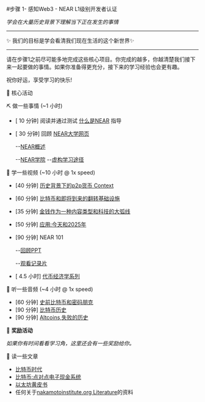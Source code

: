 #步骤 1- 感知Web3 - NEAR L1级别开发者认证

*学会在大量历史背景下理解当下正在发生的事情*

----------
:sparkles: 我们的目标是学会看清我们现在生活的这个新世界:sparkles: 

---------

请在步骤1之前尽可能多地完成这些核心项目。你完成的越多，你越清楚我们接下来一起要做的事情。如果你准备得更充分，接下来的学习经验也会更有趣。

祝你好运，享受学习的快乐!

:green_book: 核心活动

:pick: 做一些事情 (~1 小时)

- [ 10 分钟] 阅读并通过测试 [什么是NEAR](https://learnnear.club/what-is-near-protocol/) 指导
- [ 30 分钟] 回顾 [NEAR大学网页](https://near.org/learn/)

     --[NEAR概述](https://docs.google.com/document/d/1fG3PNTKw727Z5SVyUbJ2nnxn5MZNSGYEZIU2Y7XtlYY/edit)
     
     --[NEAR学院](https://near.academy/)
     --[虚构学习途径](https://learn.figment.io/network-documentation/near/near-pathway)
     
     
    
:see_no_evil: 学一些视频 (~10 小时 @ 1x speed)

- [40 分钟] [历史背景下的p2p货币 Context](https://www.youtube.com/watch?v=n-EpKQ6xIJs&list=PLFjTj8QScrlnl_iYZSLBmRxMmtjPhUbu9&index=1)
- [60 分钟] [比特币和即将到来的翻转基础设施](https://www.youtube.com/watch?v=5ca70mCCf2M&list=PLFjTj8QScrlnl_iYZSLBmRxMmtjPhUbu9&index=2)
- [35 分钟] [金钱作为一种内容类型和科技的大弧线](https://www.youtube.com/watch?v=6vFgBGdmDgs&list=PLFjTj8QScrlnl_iYZSLBmRxMmtjPhUbu9&index=3)
- [50 分钟] [应用:今天和2025年](https://www.youtube.com/watch?v=3jPYk7ucrjo&list=PLFjTj8QScrlnl_iYZSLBmRxMmtjPhUbu9&index=4)
- [90 分钟] NEAR 101
   
    
  --[回顾PPT](https://bit.ly/near-101)

  --[观看记录片](https://youtu.be/m6LJUpPPHoE)
 
- [ 4.5 小时] [代币经济学系列](https://www.youtube.com/playlist?list=PLsJWgOB5mIMCMxQVvWAP4xi19EOkHcBNN)

 
:hear_no_evil: 听一些音频 (~4 小时 @ 1x speed)

- [60 分钟] [史前比特币和密码朋克](https://www.whatbitcoindid.com/podcast/the-beginners-guide-to-bitcoin-part-3-bitcoins-pre-history-and-the-cypherpunks-with-aaron-van-wirdum)
- [90 分钟] [比特币历史](https://www.whatbitcoindid.com/podcast/the-beginners-guide-to-bitcoin-part-5-the-history-of-bitcoin-with-marty-bent)
- [90 分钟] [Altcoins,失败的历史](https://www.whatbitcoindid.com/podcast/the-beginners-guide-to-bitcoin-part-9-altcoins-a-history-of-failure-with-nic-carter)

 :blue_book: **奖励活动**
 
 *如果你有时间看看学习角，这里还会有一些奖励给你。*

:scroll: 读一些文章

- [比特币时代](https://dergigi.com/2021/01/14/bitcoin-is-time/)
- [比特币:点对点电子现金系统](https://bitcoin.org/bitcoin.pdf)
- [以太坊黄皮书](https://ethereum.github.io/yellowpaper/paper.pdf)
- 任何关于[nakamotoinstitute.org Literature]()的资料
